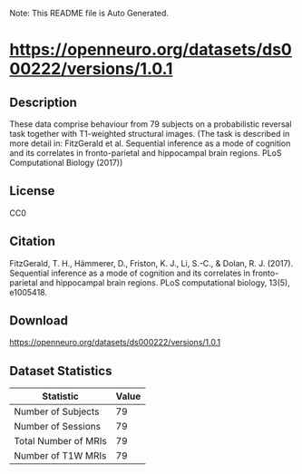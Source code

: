 Note: This README file is Auto Generated.

# https://openneuro.org/datasets/ds000222/versions/1.0.1

## Description

These data comprise behaviour from 79 subjects on a probabilistic reversal task together with T1-weighted structural images. (The task is described in more detail in: FitzGerald et al. Sequential inference as a mode of cognition and its correlates in fronto-parietal and hippocampal brain regions. PLoS Computational Biology (2017))


## License

CC0

## Citation

FitzGerald, T. H., Hämmerer, D., Friston, K. J., Li, S.-C., & Dolan, R. J. (2017). Sequential inference as a mode of cognition and its correlates in fronto-parietal and hippocampal brain regions. PLoS computational biology, 13(5), e1005418.

## Download

https://openneuro.org/datasets/ds000222/versions/1.0.1

## Dataset Statistics

| Statistic | Value |
| --- | --- |
| Number of Subjects | 79 |
| Number of Sessions | 79 |
| Total Number of MRIs | 79 |
| Number of T1W MRIs | 79 |

